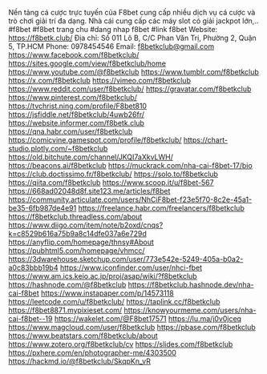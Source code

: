 Nền tảng cá cược trực tuyến của F8bet cung cấp nhiều dịch vụ cá cược và trò chơi giải trí đa dạng. Nhà cái cung cấp các máy slot có giải jackpot lớn,..
#f8bet #f8bet trang chu #dang nhap f8bet #link f8bet
Website: https://f8betk.club/ 
Địa chỉ: Số 011 Lô B, C/C Phan Văn Trị, Phường 2, Quận 5, TP.HCM
Phone: 0978454546
Email: f8betkclub@gmail.com
https://www.facebook.com/f8betkclub/
https://sites.google.com/view/f8betkclub/home
https://www.youtube.com/@f8betkclub
https://www.tumblr.com/f8betkclub
https://x.com/f8betkclub
https://vimeo.com/f8betkclub
https://www.reddit.com/user/f8betkclub/
https://gravatar.com/f8betkclub
https://www.pinterest.com/f8betkclub/
 https://tvchrist.ning.com/profile/F8bet810
https://jsfiddle.net/f8betkclub/4uwb26fr/
https://website.informer.com/f8betk.club
https://qna.habr.com/user/f8betkclub
https://comicvine.gamespot.com/profile/f8betkclub/
https://chart-studio.plotly.com/~f8betkclub
https://old.bitchute.com/channel/JKQI7aXkvLWH/
https://beacons.ai/f8betkclub
https://muckrack.com/nha-cai-f8bet-17/bio
https://club.doctissimo.fr/f8betkclub/
https://solo.to/f8betkclub
https://qiita.com/f8betkclub
https://www.scoop.it/u/f8bet-567
https://668ad02048d8f.site123.me/articles/f8bet
https://community.articulate.com/users/NhCiF8bet-f23e5f70-8c2e-45a1-be35-6fb987de4e91
https://freelance.habr.com/freelancers/f8betkclub
https://f8betkclub.threadless.com/about
https://www.diigo.com/item/note/b2oxd/cnqs?k=c8529b616a75b9a8c14dfe037a6e729d
https://anyflip.com/homepage/thnsy#About
https://pubhtml5.com/homepage/vhmcc/
https://3dwarehouse.sketchup.com/user/773e542e-5249-405a-b0a2-a0c83bbb19b4
https://www.iconfinder.com/user/nhci-fbet
https://www.am.ics.keio.ac.jp/proj/asap/wiki/?f8betkclub
https://hashnode.com/@f8betkclub
https://f8betkclub.hashnode.dev/nha-cai-f8bet
https://www.instapaper.com/p/14573118
https://leetcode.com/u/f8betkclub/
https://taplink.cc/f8betkclub
https://f8bet8871.mypixieset.com/
https://knowyourmeme.com/users/nha-cai-f8bet--19
https://wakelet.com/@F8bet17571
https://lu.ma/j0v0jceq
https://www.magcloud.com/user/f8betkclub
https://pbase.com/f8betkclub
https://www.beatstars.com/f8betkclub/about
https://www.zotero.org/f8betkclub/cv
https://slides.com/f8betkclub
https://pxhere.com/en/photographer-me/4303500
https://hackmd.io/@f8betkclub/SkqpKn_vR